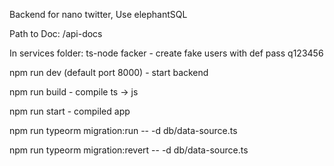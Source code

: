 Backend for nano twitter, Use elephantSQL

Path to Doc: /api-docs

In services folder: ts-node facker - create fake users with def pass q123456

npm run dev (default port 8000) - start backend

npm run build - compile ts -> js

npm run start - compiled app

npm run typeorm migration:run -- -d db/data-source.ts

npm run typeorm migration:revert -- -d db/data-source.ts

